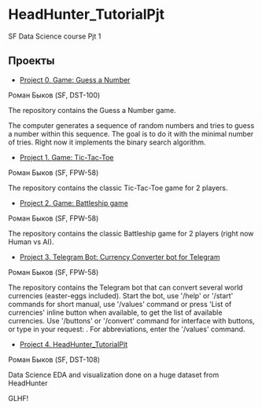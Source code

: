 # HeadHunter_TutorialPjt
 SF Data Science course Pjt 1

## Проекты
* [Project 0. Game: Guess a Number](https://github.com/chingachguk1977/Guess_a_number)

Роман Быков (SF, DST-100)

The repository contains the Guess a Number game.

The computer generates a sequence of random numbers and tries to guess a number within this sequence. The goal is to do it with the minimal number of tries. Right now it implements the binary search algorithm. 


* [Project 1. Game: Tic-Tac-Toe](https://github.com/chingachguk1977/my_tic-tac-toe/)

Роман Быков (SF, FPW-58)

The repository contains the classic Tic-Tac-Toe game for 2 players.


* [Project 2. Game: Battleship game](https://github.com/chingachguk1977/Battleship-game)

Роман Быков (SF, FPW-58)

The repository contains the classic Battleship game for 2 players (right now Human vs AI).


* [Project 3. Telegram Bot: Currency Converter bot for Telegram](https://github.com/chingachguk1977/CurrencyConverterBot)

Роман Быков (SF, FPW-58)

The repository contains the Telegram bot that can convert several world currencies (easter-eggs included). Start the bot, use '/help' or '/start' commands for short manual, use '/values' command or press 'List of currencies' inline button when available, to get the list of available currencies. Use '/buttons' or '/convert' command for interface with buttons, or type in your request: <amount of currency> <abbreviation for the currency you want to convert> <abbreviation of the currency you want to convert into>. For abbreviations, enter the '/values' command.


* [Project 4. HeadHunter_TutorialPjt](https://github.com/chingachguk1977/HeadHunter_TutorialPjt/tree/main/project%20files)

Роман Быков (SF, DST-108)

Data Science EDA and visualization done on a huge dataset from HeadHunter

GLHF!
